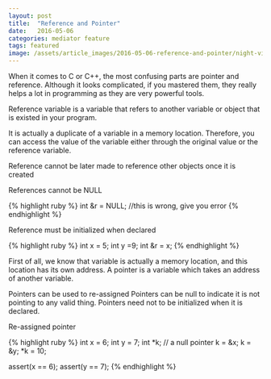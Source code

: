```yaml
---
layout: post
title:  "Reference and Pointer"
date:   2016-05-06
categories: mediator feature
tags: featured
image: /assets/article_images/2016-05-06-reference-and-pointer/night-view.jpg
---
```

When it comes to C or C++, the most confusing parts are pointer and reference. Although it looks complicated, if you mastered them, they really helps a lot in programming as they are very powerful tools.  

Reference variable is a variable that refers to another variable or object that is existed in your program.  

It is actually a duplicate of a variable in a memory location. Therefore, you can access the value of the variable either through the original value or the reference variable.

Reference cannot be later made to reference other objects once it is created  

References cannot be NULL

{% highlight ruby %}
int &r = NULL; //this is wrong, give you error
{% endhighlight %}

Reference must be initialized when declared

{% highlight ruby %}
int x = 5;
int y =9;
int &r = x;
{% endhighlight %}

First of all, we know that variable is actually a memory location, and this location has its own address. A pointer is a variable which takes an address of another variable.

Pointers can be used to re-assigned
Pointers can be null to indicate it is not pointing to any valid thing.
Pointers need not to be initialized when it is declared.

Re-assigned pointer

{% highlight ruby %}
int x = 6;
int y = 7;
int *k;  // a null pointer
k = &x;
k = &y;
*k = 10;

assert(x == 6);
assert(y == 7);
{% endhighlight %}
